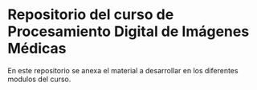 # Repositorio del curso de Procesamiento Digital de Imágenes Médicas

En este repositorio se anexa el material a desarrollar en los diferentes modulos del curso.
